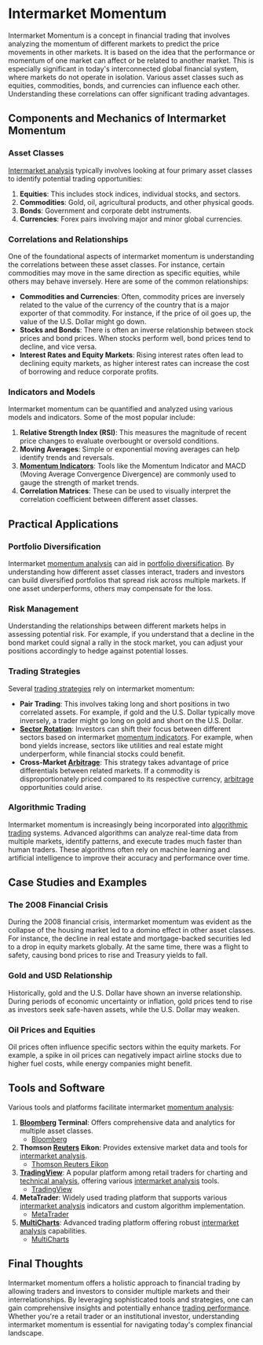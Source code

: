 # Intermarket Momentum

Intermarket Momentum is a concept in financial trading that involves analyzing the momentum of different markets to predict the price movements in other markets. It is based on the idea that the performance or momentum of one market can affect or be related to another market. This is especially significant in today's interconnected global financial system, where markets do not operate in isolation. Various asset classes such as equities, commodities, bonds, and currencies can influence each other. Understanding these correlations can offer significant trading advantages.

## Components and Mechanics of Intermarket Momentum

### Asset Classes

[Intermarket analysis](../i/intermarket_analysis.md) typically involves looking at four primary asset classes to identify potential trading opportunities:

1. **Equities**: This includes stock indices, individual stocks, and sectors.
2. **Commodities**: Gold, oil, agricultural products, and other physical goods.
3. **Bonds**: Government and corporate debt instruments.
4. **Currencies**: Forex pairs involving major and minor global currencies.

### Correlations and Relationships

One of the foundational aspects of intermarket momentum is understanding the correlations between these asset classes. For instance, certain commodities may move in the same direction as specific equities, while others may behave inversely. Here are some of the common relationships:

- **Commodities and Currencies**: Often, commodity prices are inversely related to the value of the currency of the country that is a major exporter of that commodity. For instance, if the price of oil goes up, the value of the U.S. Dollar might go down.
- **Stocks and Bonds**: There is often an inverse relationship between stock prices and bond prices. When stocks perform well, bond prices tend to decline, and vice versa.
- **Interest Rates and Equity Markets**: Rising interest rates often lead to declining equity markets, as higher interest rates can increase the cost of borrowing and reduce corporate profits.

### Indicators and Models

Intermarket momentum can be quantified and analyzed using various models and indicators. Some of the most popular include:

1. **Relative Strength Index (RSI)**: This measures the magnitude of recent price changes to evaluate overbought or oversold conditions.
2. **Moving Averages**: Simple or exponential moving averages can help identify trends and reversals.
3. **[Momentum Indicators](../m/momentum_indicators.md)**: Tools like the Momentum Indicator and MACD (Moving Average Convergence Divergence) are commonly used to gauge the strength of market trends.
4. **Correlation Matrices**: These can be used to visually interpret the correlation coefficient between different asset classes.

## Practical Applications

### Portfolio Diversification

Intermarket [momentum analysis](../m/momentum_analysis.md) can aid in [portfolio diversification](../p/portfolio_diversification.md). By understanding how different asset classes interact, traders and investors can build diversified portfolios that spread risk across multiple markets. If one asset underperforms, others may compensate for the loss.

### Risk Management

Understanding the relationships between different markets helps in assessing potential risk. For example, if you understand that a decline in the bond market could signal a rally in the stock market, you can adjust your positions accordingly to hedge against potential losses.

### Trading Strategies

Several [trading strategies](../t/trading_strategies.md) rely on intermarket momentum:

- **Pair Trading**: This involves taking long and short positions in two correlated assets. For example, if gold and the U.S. Dollar typically move inversely, a trader might go long on gold and short on the U.S. Dollar.
- **[Sector Rotation](../s/sector_rotation.md)**: Investors can shift their focus between different sectors based on intermarket [momentum indicators](../m/momentum_indicators.md). For example, when bond yields increase, sectors like utilities and real estate might underperform, while financial stocks could benefit.
- **Cross-Market [Arbitrage](../a/arbitrage.md)**: This strategy takes advantage of price differentials between related markets. If a commodity is disproportionately priced compared to its respective currency, [arbitrage](../a/arbitrage.md) opportunities could arise.

### Algorithmic Trading

Intermarket momentum is increasingly being incorporated into [algorithmic trading](../a/algorithmic_trading.md) systems. Advanced algorithms can analyze real-time data from multiple markets, identify patterns, and execute trades much faster than human traders. These algorithms often rely on machine learning and artificial intelligence to improve their accuracy and performance over time.

## Case Studies and Examples

### The 2008 Financial Crisis

During the 2008 financial crisis, intermarket momentum was evident as the collapse of the housing market led to a domino effect in other asset classes. For instance, the decline in real estate and mortgage-backed securities led to a drop in equity markets globally. At the same time, there was a flight to safety, causing bond prices to rise and Treasury yields to fall.

### Gold and USD Relationship

Historically, gold and the U.S. Dollar have shown an inverse relationship. During periods of economic uncertainty or inflation, gold prices tend to rise as investors seek safe-haven assets, while the U.S. Dollar may weaken.

### Oil Prices and Equities

Oil prices often influence specific sectors within the equity markets. For example, a spike in oil prices can negatively impact airline stocks due to higher fuel costs, while energy companies might benefit.

## Tools and Software

Various tools and platforms facilitate intermarket [momentum analysis](../m/momentum_analysis.md):

1. **[Bloomberg](../b/bloomberg.md) Terminal**: Offers comprehensive data and analytics for multiple asset classes. 
   - [Bloomberg](https://www.bloomberg.com/professional/solution/bloomberg-terminal/)
2. **Thomson [Reuters](../r/reuters.md) Eikon**: Provides extensive market data and tools for [intermarket analysis](../i/intermarket_analysis.md).
   - [Thomson Reuters Eikon](https://www.refinitiv.com/en/products/eikon-trading-software)
3. **[TradingView](../t/tradingview.md)**: A popular platform among retail traders for charting and [technical analysis](../t/technical_analysis.md), offering various [intermarket analysis](../i/intermarket_analysis.md) tools.
   - [TradingView](https://www.tradingview.com/)
4. **MetaTrader**: Widely used trading platform that supports various [intermarket analysis](../i/intermarket_analysis.md) indicators and custom algorithm implementation.
   - [MetaTrader](https://www.metatrader4.com/en)
5. **[MultiCharts](../m/multicharts.md)**: Advanced trading platform offering robust [intermarket analysis](../i/intermarket_analysis.md) capabilities.
   - [MultiCharts](https://www.multicharts.com/)

## Final Thoughts

Intermarket momentum offers a holistic approach to financial trading by allowing traders and investors to consider multiple markets and their interrelationships. By leveraging sophisticated tools and strategies, one can gain comprehensive insights and potentially enhance [trading performance](../t/trading_performance.md). Whether you're a retail trader or an institutional investor, understanding intermarket momentum is essential for navigating today's complex financial landscape.
